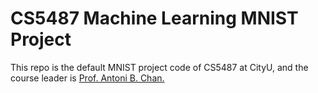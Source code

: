# CS5487 Machine Learning MNIST Project
This repo is the default MNIST project code of CS5487 at CityU, and the course leader is 
[Prof. Antoni B. Chan.](https://www.cs.cityu.edu.hk/~abchan/)
